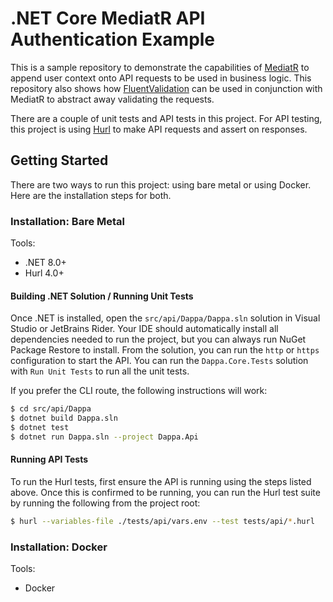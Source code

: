 # .NET Core MediatR API Authentication Example

This is a sample repository to demonstrate the capabilities of [MediatR](https://github.com/jbogard/MediatR) to append user context onto API requests to be used in business logic. This repository also shows how [FluentValidation](https://docs.fluentvalidation.net/en/latest/) can be used in conjunction with MediatR to abstract away validating the requests.

There are a couple of unit tests and API tests in this project. For API testing, this project is using [Hurl](https://hurl.dev/) to make API requests and assert on responses.

## Getting Started

There are two ways to run this project: using bare metal or using Docker. Here are the installation steps for both.

### Installation: Bare Metal
Tools:
- .NET 8.0+
- Hurl 4.0+

#### Building .NET Solution / Running Unit Tests

Once .NET is installed, open the `src/api/Dappa/Dappa.sln` solution in Visual Studio or JetBrains Rider. Your IDE should automatically install all dependencies needed to run the project, but you can always run NuGet Package Restore to install. From the solution, you can run the `http` or `https` configuration to start the API. You can run the `Dappa.Core.Tests` solution with `Run Unit Tests` to run all the unit tests.

If you prefer the CLI route, the following instructions will work:

```bash
$ cd src/api/Dappa
$ dotnet build Dappa.sln
$ dotnet test
$ dotnet run Dappa.sln --project Dappa.Api
```

#### Running API Tests

To run the Hurl tests, first ensure the API is running using the steps listed above. Once this is confirmed to be running, you can run the Hurl test suite by running the following from the project root:

```bash
$ hurl --variables-file ./tests/api/vars.env --test tests/api/*.hurl
```

### Installation: Docker
Tools:
- Docker


